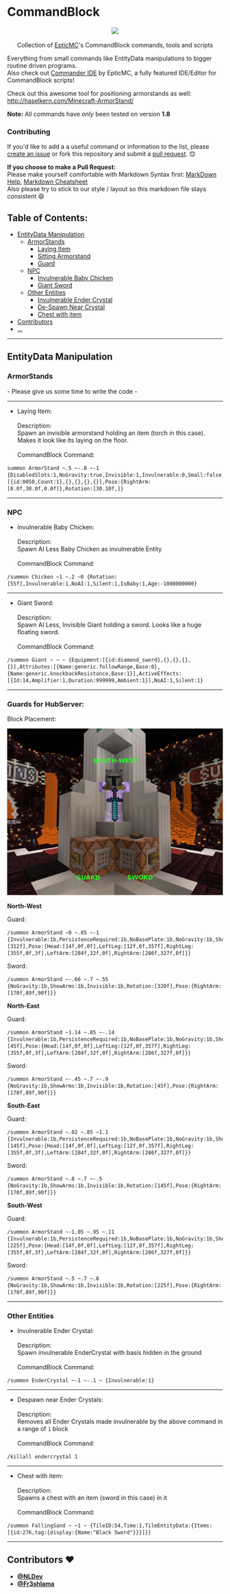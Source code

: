 # CommandBlock

<p align="center">
<img height="300" width="auto" src="https://pre00.deviantart.net/7a6f/th/pre/f/2016/209/0/1/commandblock_animationtest10038_by_iggykoopa321-dabr12y.png" />
</p>

<p align="center"> Collection of <a href="https://epticmc.com">EpticMC</a>'s CommandBlock commands, tools and scripts </p>

Everything from small commands like EntityData manipulations to bigger routine driven programs. <br>
Also check out [Commander IDE](https://github.com/EpticMC/Commander-IDE) by EpticMC, a fully featured IDE/Editor for CommandBlock scripts!

Check out this awesome tool for positioning armorstands as well: <br>
http://haselkern.com/Minecraft-ArmorStand/

**Note:** All commands have _only_ been tested on version **1.8**

### Contributing

If you'd like to add a a useful command or information to the list, please [create an issue](https://github.com/EpticMC/CommandBlock/issues) or fork this repository and submit a [pull request](https://github.com/EpticMC/CommandBlock/pulls). :blush:

**If you choose to make a Pull Request:** <br>
Please make yourself comfortable with Markdown Syntax first: [MarkDown Help](https://help.github.com/articles/github-flavored-markdown), [Markdown Cheatsheet](https://github.com/adam-p/markdown-here/wiki/Markdown-Cheatsheet) <br>
Also please try to stick to our style / layout so this markdown file stays consistent :smile: 


## Table of Contents:

- [EntityData Manipulation](#entitydata-manipulation)
  - [ArmorStands](#armorstands)
    - [Laying Item](#layingitem)
    - [Sitting Armorstand]()
    - [Guard]()
  - [NPC](#npc)
    - [Invulnerable Baby Chicken](#invchicken)
    - [Giant Sword](#giantsword)
  - [Other Entities](other-entities)
    - [Invulnerable Ender Crystal](#crystal)
    - [De-Spawn Near Crystal](#despawncrystal)
    - [Chest with item](#chestitem)
- [Contributors](#contributors-heart)
- [...]()

-------

## EntityData Manipulation

### ArmorStands

\- Please give us some time to write the code -

<hr>

- <a name="layingitem"></a>Laying Item: <br><br>
Description: <br>
Spawn an invisible armorstand holding an item (torch in this case). Makes it look like its laying on the floor. <br><br>
CommandBlock Command: <br>
```Assembly
summon ArmorStand ~.5 ~-.8 ~-1 {DisabledSlots:1,NoGravity:true,Invisible:1,Invulnerable:0,Small:false,Equipment:[{id:0050,Count:1},{},{},{},{}],Pose:{RightArm:[0.0f,30.0f,0.0f]},Rotation:[30.10f,]}
```

<hr>

### NPC

- <a name="invchicken"></a>Invulnerable Baby Chicken: <br><br>
Description: <br>
Spawn AI Less Baby Chicken as invulnerable Entity <br><br>
CommandBlock Command: <br>
```Assembly
/summon Chicken ~1 ~.2 ~0 {Rotation:[55f],Invulnerable:1,NoAI:1,Silent:1,IsBaby:1,Age:-1000000000}
```

<hr>

- <a name="giantsword"></a>Giant Sword: <br><br>
Description: <br>
Spawn AI Less, Invisible Giant holding a sword. Looks like a huge floating sword. <br><br>
CommandBlock Command: <br>
```Assembly
/summon Giant ~ ~ ~ {Equipment:[{id:diamond_sword},{},{},{},{}],Attributes:[{Name:generic.followRange,Base:0},{Name:generic.knockbackResistance,Base:1}],ActiveEffects:[{Id:14,Amplifier:1,Duration:999999,Ambient:1}],NoAI:1,Silent:1}
```

<hr>

### Guards for HubServer:

Block Placement:

<img src="https://raw.githubusercontent.com/EpticMC/CommandBlock/master/2019-08-09_04.22.11.png" widh="100%" height="auto">

**North-West** 

Guard:
```Assembly
/summon ArmorStand ~0 ~.85 ~-1 {Invulnerable:1b,PersistenceRequired:1b,NoBasePlate:1b,NoGravity:1b,ShowArms:1b,Rotation:[312f],Pose:{Head:[14f,0f,0f],LeftLeg:[12f,0f,357f],RightLeg:[355f,0f,3f],LeftArm:[284f,32f,0f],RightArm:[286f,327f,0f]}}
```

Sword:
```Assembly
/summon ArmorStand ~-.66 ~.7 ~.55 {NoGravity:1b,ShowArms:1b,Invisible:1b,Rotation:[320f],Pose:{RightArm:[170f,89f,90f]}}
```

**North-East** 

Guard:
```Assembly
/summon ArmorStand ~1.14 ~.85 ~-.14 {Invulnerable:1b,PersistenceRequired:1b,NoBasePlate:1b,NoGravity:1b,ShowArms:1b,Rotation:[45f],Pose:{Head:[14f,0f,0f],LeftLeg:[12f,0f,357f],RightLeg:[355f,0f,3f],LeftArm:[284f,32f,0f],RightArm:[286f,327f,0f]}}
```

Sword:
```Assembly
/summon ArmorStand ~-.45 ~.7 ~-.9 {NoGravity:1b,ShowArms:1b,Invisible:1b,Rotation:[45f],Pose:{RightArm:[170f,89f,90f]}}
```

**South-East** 

Guard:
```Assembly
/summon ArmorStand ~.02 ~.85 ~1.1 {Invulnerable:1b,PersistenceRequired:1b,NoBasePlate:1b,NoGravity:1b,ShowArms:1b,Rotation:[145f],Pose:{Head:[14f,0f,0f],LeftLeg:[12f,0f,357f],RightLeg:[355f,0f,3f],LeftArm:[284f,32f,0f],RightArm:[286f,327f,0f]}}
```

Sword:
```Assembly
/summon ArmorStand ~.8 ~.7 ~-.5 {NoGravity:1b,ShowArms:1b,Invisible:1b,Rotation:[145f],Pose:{RightArm:[170f,89f,90f]}}
```

**South-West** 

Guard:
```Assembly
/summon ArmorStand ~-1.05 ~.95 ~.11 {Invulnerable:1b,PersistenceRequired:1b,NoBasePlate:1b,NoGravity:1b,ShowArms:1b,Rotation:[225f],Pose:{Head:[14f,0f,0f],LeftLeg:[12f,0f,357f],RightLeg:[355f,0f,3f],LeftArm:[284f,32f,0f],RightArm:[286f,327f,0f]}}
```

Sword:
```Assembly
/summon ArmorStand ~.5 ~.7 ~.8 {NoGravity:1b,ShowArms:1b,Invisible:1b,Rotation:[225f],Pose:{RightArm:[170f,89f,90f]}}
```

<hr>

### Other Entities

- <a name="crystal"></a>Invulnerable Ender Crystal: <br><br>
Description: <br>
Spawn invulnerable EnderCrystal with basis hidden in the ground <br><br>
CommandBlock Command: <br>
```Assembly
/summon EnderCrystal ~-1 ~-.1 ~ {Invulnerable:1}
```

<hr>

- <a name="despawncrystal"></a>Despawn near Ender Crystals: <br><br>
Description: <br>
Removes all Ender Crystals made invulnerable by the above command in a range of `1` block<br><br>
CommandBlock Command: <br>
```Assembly
/killall endercrystal 1
```

<hr>

- <a name="chestitem"></a>Chest with item: <br><br>
Description: <br>
Spawns a chest with an item (sword in this case) in it<br><br>
CommandBlock Command: <br>
```Assembly
/summon FallingSand ~ ~1 ~ {TileID:54,Time:1,TileEntityData:{Items:[{id:276,tag:{display:{Name:"Black Sword"}}}]}}
```

<hr>

## Contributors :heart:

- [**@NLDev**](https://github.com/NLDev)
- [**@Fr3shlama**](https://github.com/Fr3shlama)
